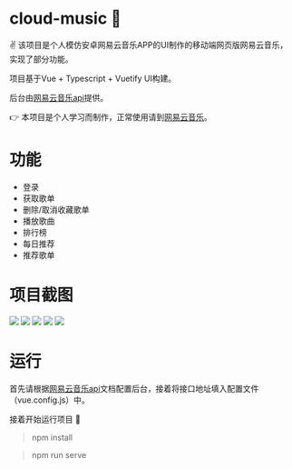 # cloud-music :wave:
:v: 该项目是个人模仿安卓网易云音乐APP的UI制作的移动端网页版网易云音乐，实现了部分功能。

项目基于Vue + Typescript + Vuetify UI构建。

后台由[网易云音乐api](https://github.com/Binaryify/NeteaseCloudMusicApi)提供。

:point_right: 本项目是个人学习而制作，正常使用请到[网易云音乐](https://music.163.com/)。

# 功能
+ 登录
+ 获取歌单
+ 删除/取消收藏歌单
+ 播放歌曲
+ 排行榜
+ 每日推荐
+ 推荐歌单

# 项目截图
![](/img/1.png)
![](/img/2.png)
![](/img/3.png)
![](/img/4.png)
![](/img/5.png)

# 运行
首先请根据[网易云音乐api](https://github.com/Binaryify/NeteaseCloudMusicApi)文档配置后台，接着将接口地址填入配置文件（vue.config.js）中。

接着开始运行项目 :rocket:

> npm install 

> npm run serve
